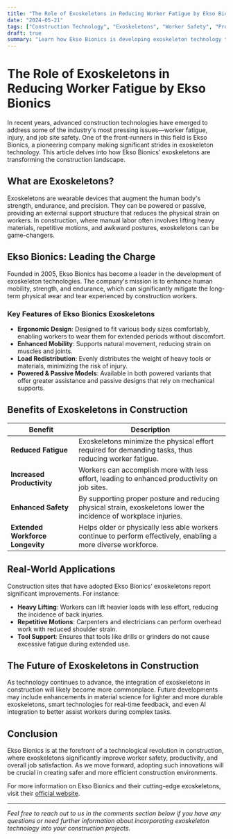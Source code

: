 ```yaml
---
title: "The Role of Exoskeletons in Reducing Worker Fatigue by Ekso Bionics"
date: "2024-05-21"
tags: ["Construction Technology", "Exoskeletons", "Worker Safety", "Productivity", "Innovation", "Ekso Bionics", "Workplace Ergonomics"]
draft: true
summary: "Learn how Ekso Bionics is developing exoskeleton technology to reduce worker fatigue and injury in construction, enhancing productivity and improving overall job site safety."
---
```


# The Role of Exoskeletons in Reducing Worker Fatigue by Ekso Bionics

In recent years, advanced construction technologies have emerged to address some of the industry's most pressing issues—worker fatigue, injury, and job site safety. One of the front-runners in this field is Ekso Bionics, a pioneering company making significant strides in exoskeleton technology. This article delves into how Ekso Bionics’ exoskeletons are transforming the construction landscape.

## What are Exoskeletons?
Exoskeletons are wearable devices that augment the human body's strength, endurance, and precision. They can be powered or passive, providing an external support structure that reduces the physical strain on workers. In construction, where manual labor often involves lifting heavy materials, repetitive motions, and awkward postures, exoskeletons can be game-changers.

## Ekso Bionics: Leading the Charge

Founded in 2005, Ekso Bionics has become a leader in the development of exoskeleton technologies. The company's mission is to enhance human mobility, strength, and endurance, which can significantly mitigate the long-term physical wear and tear experienced by construction workers.

### Key Features of Ekso Bionics Exoskeletons

- **Ergonomic Design**: Designed to fit various body sizes comfortably, enabling workers to wear them for extended periods without discomfort.
- **Enhanced Mobility**: Supports natural movement, reducing strain on muscles and joints.
- **Load Redistribution**: Evenly distributes the weight of heavy tools or materials, minimizing the risk of injury.
- **Powered & Passive Models**: Available in both powered variants that offer greater assistance and passive designs that rely on mechanical supports.

## Benefits of Exoskeletons in Construction

| Benefit                    | Description                                                                                              |
|----------------------------|----------------------------------------------------------------------------------------------------------|
| **Reduced Fatigue**        | Exoskeletons minimize the physical effort required for demanding tasks, thus reducing worker fatigue.      |
| **Increased Productivity** | Workers can accomplish more with less effort, leading to enhanced productivity on job sites.               |
| **Enhanced Safety**        | By supporting proper posture and reducing physical strain, exoskeletons lower the incidence of workplace injuries. |
| **Extended Workforce Longevity** | Helps older or physically less able workers continue to perform effectively, enabling a more diverse workforce. |

## Real-World Applications

Construction sites that have adopted Ekso Bionics’ exoskeletons report significant improvements. For instance:

- **Heavy Lifting**: Workers can lift heavier loads with less effort, reducing the incidence of back injuries.
- **Repetitive Motions**: Carpenters and electricians can perform overhead work with reduced shoulder strain.
- **Tool Support**: Ensures that tools like drills or grinders do not cause excessive fatigue during extended use.

## The Future of Exoskeletons in Construction

As technology continues to advance, the integration of exoskeletons in construction will likely become more commonplace. Future developments may include enhancements in material science for lighter and more durable exoskeletons, smart technologies for real-time feedback, and even AI integration to better assist workers during complex tasks.

## Conclusion

Ekso Bionics is at the forefront of a technological revolution in construction, where exoskeletons significantly improve worker safety, productivity, and overall job satisfaction. As we move forward, adopting such innovations will be crucial in creating safer and more efficient construction environments.

For more information on Ekso Bionics and their cutting-edge exoskeletons, visit their [official website](https://eksobionics.com).

---

*Feel free to reach out to us in the comments section below if you have any questions or need further information about incorporating exoskeleton technology into your construction projects.*
```
